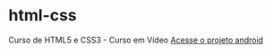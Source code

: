 # html-css
 Curso de HTML5 e CSS3 - Curso em Vídeo
<a href="https://iagoazevedosilva.github.io/html-css/exercicios/ex001/" rel="external">Acesse o projeto android</a>